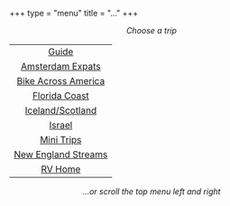 +++
type = "menu"
title = "..."
+++

<p>   </p>
<center><i>Choose a trip</i></center>

|      |
|:------:|
|  [Guide](/)                             |
| [Amsterdam Expats](/amsterdam_expats)   |
| [Bike Across America](/bike_across_america)   |
| [Florida Coast](/florida_coast)   |
|  [Iceland/Scotland](/scotland)   |
| [Israel](/israel)   |
|[Mini Trips](/mini_trips)  |
| [New England Streams](/new_england_streams)   |
|  [RV Home](/rv_home)  |

<center><i>...or scroll the top menu left and right</i></center>
